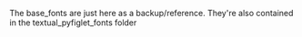 The base_fonts are just here as a backup/reference.
They're also contained in the textual_pyfiglet_fonts folder